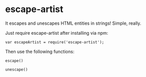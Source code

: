 # escape-artist

It escapes and unescapes HTML entities in strings! Simple, really.

Just require escape-artist after installing via npm:

`var escapeArtist = require('escape-artist');`

Then use the following functions:

`escape()`

`unescape()`
